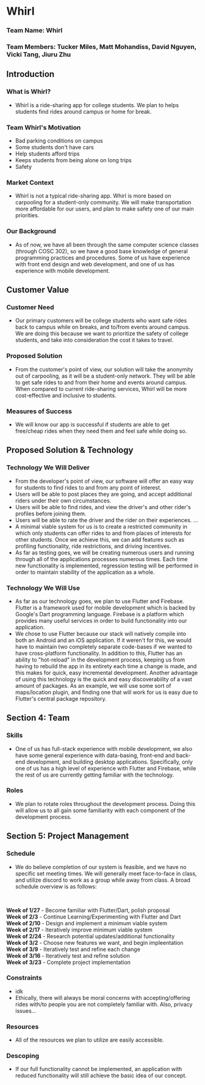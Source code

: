 # **Whirl**
### Team Name: Whirl 
### Team Members: Tucker Miles, Matt Mohandiss, David Nguyen, Vicki Tang, Jiuru Zhu




## **Introduction**
### What is Whirl?
- Whirl is a ride-sharing app for college students. We plan to helps students find rides around campus or home for break.
### Team Whirl's Motivation
- Bad parking conditions on campus
- Some students don't have cars
- Help students afford trips
- Keeps students from being alone on long trips
- Safety
### Market Context
- Whirl is not a typical ride-sharing app. Whirl is more based on carpooling for a student-only community. We will make transportation more affordable for our users, and plan to make safety one of our main priorities.
### Our Background
- As of now, we have all been through the same computer science classes (through COSC 302), so we have a good base knowledge of general programming practices and procedures. Some of us have experience with front end design and web development, and one of us has experience with mobile development.



## **Customer Value**
### Customer Need
- Our primary customers will be college students who want safe rides back to campus while on breaks, and to/from events around campus. We are doing this because we want to prioritize the safety of college students, and take into consideration the cost it takes to travel.
### Proposed Solution
- From the customer's point of view, our solution will take the anonymity out of carpooling, as it will be a student-only network. They will be able to get safe rides to and from their home and events around campus. When compared to current ride-sharing services, Whirl will be more cost-effective and inclusive to students.
### Measures of Success
- We will know our app is successful if students are able to get free/cheap rides when they need them and feel safe while doing so.




## **Proposed Solution & Technology**
### Technology We Will Deliver
  - From the developer's point of view, our software will offer an easy way for students to find rides to and from any point of interest. 
  - Users will be able to post places they are going, and accept additional riders under their own circumstances.
  - Users will be able to find rides, and view the driver's and other rider's profiles before joining them.
  - Users will be able to rate the driver and the rider on their experiences.
  ...
   - A minimal viable system for us is to create a restricted community in which only students can offer rides to and from places of interests for other students. Once we achieve this, we can add features such as profiling functionality, ride restrictions, and driving incentives.
  - As far as testing goes, we will be creating numerous users and running through all of the applications processes numerous times. Each time new functionality is implemented, regression testing will be performed in order to maintain stability of the application as a whole.
### Technology We Will Use
  - As far as our technology goes, we plan to use Flutter and Firebase. Flutter is a framework used for mobile development which is backed by Google's Dart programming language. Firebase is a platform which provides many useful services in order to build functionality into our application.
  - We chose to use Flutter because our stack will natively compile into both an Android and an iOS application. If it weren't for this, we would have to maintain two completely separate code-bases if we wanted to have cross-platform functionality. In addition to this, Flutter has an ability to "hot-reload" in the development process, keeping us from having to rebuild the app in its entirety each time a change is made, and this makes for quick, easy incremental development. Another advantage of using this technology is the quick and easy discoverability of a vast amount of packages. As an example, we will use some sort of maps/location plugin, and finding one that will work for us is easy due to Flutter's central package repository.



## **Section 4: Team**
### Skills
- One of us has full-stack experience with mobile development, we also have some general experience with data-basing, front-end and back-end development, and building desktop applications. Specifically, only one of us has a high level of experience with Flutter and Firebase, while the rest of us are currently getting familiar with the technology.
### Roles
- We plan to rotate roles throughout the development process. Doing this will allow us to all gain some familiarity with each component of the development process.




## **Section 5: Project Management**
### Schedule
  - We do believe completion of our system is feasible, and we have no specific set meeting times. We will generally meet face-to-face in class, and utilize discord to work as a group while away from class. A broad schedule overview is as follows:
  <br/>

**Week of 1/27** - Become familiar with Flutter/Dart, polish proposal<br/>
**Week of 2/3**  - Continue Learning/Experimenting with Flutter and Dart<br/>
**Week of 2/10** - Design and implement a minimum viable system<br/>
**Week of 2/17** - Iteratively improve minimum viable system<br/>
**Week of 2/24** - Research potential updates/additional functionality<br/>
**Week of 3/2**  - Choose new features we want, and begin impleentation<br/>
**Week of 3/9**  - Iteratively test and refine each change<br/>
**Week of 3/16** - Iteratively test and refine solution<br/>
**Week of 3/23** - Complete project implementation<br/>

### Constraints
- idk
- Ethically, there will always be moral concerns with accepting/offering rides with/to people you are not completely familiar with. Also, privacy issues...
### Resources
- All of the resources we plan to utilize are easily accessible.
### Descoping
- If our full functionality cannot be implemented, an application with reduced functionality will still achieve the basic idea of our concept.